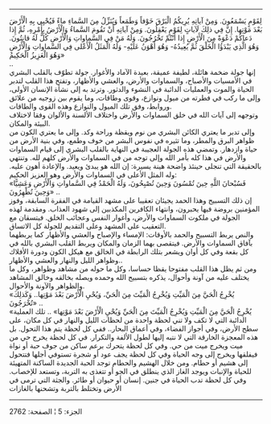 ------------------------------------------------------------------------

لِقَوْمٍ يَسْمَعُونَ. وَمِنْ آياتِهِ يُرِيكُمُ الْبَرْقَ خَوْفاً وَطَمَعاً وَيُنَزِّلُ مِنَ السَّماءِ ماءً فَيُحْيِي
بِهِ الْأَرْضَ بَعْدَ مَوْتِها. إِنَّ فِي ذلِكَ لَآياتٍ لِقَوْمٍ يَعْقِلُونَ. وَمِنْ آياتِهِ أَنْ تَقُومَ
السَّماءُ وَالْأَرْضُ بِأَمْرِهِ، ثُمَّ إِذا دَعاكُمْ دَعْوَةً مِنَ الْأَرْضِ إِذا أَنْتُمْ تَخْرُجُونَ. وَلَهُ مَنْ
فِي السَّماواتِ وَالْأَرْضِ كُلٌّ لَهُ قانِتُونَ. وَهُوَ الَّذِي يَبْدَؤُا الْخَلْقَ ثُمَّ يُعِيدُهُ- وَهُوَ أَهْوَنُ
عَلَيْهِ- وَلَهُ الْمَثَلُ الْأَعْلى فِي السَّماواتِ وَالْأَرْضِ وَهُوَ الْعَزِيزُ الْحَكِيمُ»  
..  
إنها جولة ضخمة هائلة، لطيفة عميقة، بعيدة الآماد والأغوار. جولة تطوّف
بالقلب البشري في الأمسيات والأصباح، والسماوات والأرض، والعشي والأظهار،
وتفتح هذا القلب لتدبر الحياة والموت والعمليات الدائبة في النشوء والدثور.
وترتد به إلى نشأة الإنسان الأولى، وإلى ما ركب في فطرته من ميول ونوازع،
وقوى وطاقات، وما يقوم بين زوجيه من علائق وروابط، وفق تلك الميول والنوازع
وهذه القوى والطاقات.  
وتوجهه إلى آيات الله في خلق السماوات والأرض واختلاف الألسنة والألوان
وفقا لاختلاف البيئة والمكان.  
وإلى تدبر ما يعتري الكائن البشري من نوم ويقظة وراحة وكد. وإلى ما يعتري
الكون من ظواهر البرق والمطر، وما تثيره في نفوس البشر من خوف وطمع، وفي
بنية الأرض من حياة وازدهار. وتمضي هذه الجولة العجيبة في النهاية بالقلب
البشري إلى قيام السماوات والأرض في هذا كله بأمر الله وإلى توجه من في
السماوات والأرض كلهم لله. وتنتهي بالحقيقة التي تنجلى حينئذ واضحة هينة
يسيرة: إن الله هو يبدئ ويعيد. والإعادة أهون عليه. وله المثل الأعلى في
السماوات والأرض وهو العزيز الحكيم:  
«فَسُبْحانَ اللَّهِ حِينَ تُمْسُونَ وَحِينَ تُصْبِحُونَ، وَلَهُ الْحَمْدُ فِي السَّماواتِ وَالْأَرْضِ وَعَشِيًّا
وَحِينَ تُظْهِرُونَ» ..  
إن ذلك التسبيح وهذا الحمد يجيئان تعقيبا على مشهد القيامة في الفقرة
السابقة، وفوز المؤمنين بروضة فيها يحبرون، وانتهاء الكافرين المكذبين إلى
شهود العذاب. ومقدمة لهذه الجولة في ملكوت السماوات والأرض، وأغوار النفس
وعجائب الخلق. فيتسقان مع التعقيب على المشهد وعلى التقديم للجولة كل
الاتساق.  
والنص يربط التسبيح والحمد بالأوقات: الإمساء والإصباح والعشي والأظهار كما
يربطهما بآفاق السماوات والأرض. فيتقصى بهما الزمان والمكان ويربط القلب
البشري بالله في كل بقعة وفي كل أوان ويشعر بتلك الرابطة في الخالق مع هيكل
الكون ودورة الأفلاك وظواهر الليل والنهار والعشي والأظهار..  
ومن ثم يظل هذا القلب مفتوحا يقظا حساسا، وكل ما حوله من مشاهد وظواهر، وكل
ما يختلف عليه من آونة وأحوال، يذكره بتسبيح الله وحمده ويصله بخالقه وخالق
المشاهد والظواهر والآونة والأحوال.  
«يُخْرِجُ الْحَيَّ مِنَ الْمَيِّتِ وَيُخْرِجُ الْمَيِّتَ مِنَ الْحَيِّ، وَيُحْيِ الْأَرْضَ بَعْدَ مَوْتِها.. وَكَذلِكَ
تُخْرَجُونَ» ..  
«يُخْرِجُ الْحَيَّ مِنَ الْمَيِّتِ وَيُخْرِجُ الْمَيِّتَ مِنَ الْحَيِّ وَيُحْيِ الْأَرْضَ بَعْدَ مَوْتِها» .. تلك
العملية الدائبة التي لا تكف ولا تني لحظة واحدة من لحظات الليل والنهار في
كل مكان، على سطح الأرض، وفي أجواز الفضاء، وفي أعماق البحار.. ففي كل لحظة
يتم هذا التحول. بل هذه المعجزة الخارقة التي لا نتبه إليها لطول الألفة
والتكرار. في كل لحظة يخرج حي من ميت ويخرج ميت من حي. وفي كل لحظة يتحرك
برعم ساكن من جوف حبة أو نواة فيفلقها ويخرج إلى وجه الحياة وفي كل لحظة
يجف عود أو شجرة تستوفي أجلها فتتحول إلى هشيم أو حطام. ومن خلال الهشيم
والحطام توجد الحبة الجديدة الساكنة المتهيئة للحياة والإنبات ويوجد الغاز
الذي ينطلق في الجو أو تتغذى به التربة، وتستعد للإخصاب. وفي كل لحظة تدب
الحياة في جنين. إنسان أو حيوان أو طائر. والجثة التي ترمى في الأرض وتختلط
بالتربة وتشحنها بالغازات

------------------------------------------------------------------------

الجزء: 5 ¦ الصفحة: 2762
